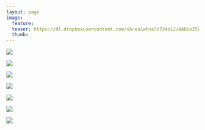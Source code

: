 ```yaml
---
layout: page
image:
  feature:
  teaser: https://dl.dropboxusercontent.com/sh/ea1wtnz7z734o12/AADceZ5FsMxgaG_njvQxVqNba/luontokuvat/syksy/3/DS42199-245px.jpg
  thumb:
---
```


[![](https://dl.dropboxusercontent.com/sh/ea1wtnz7z734o12/AAAouXgwg8pkwWPrRgb39v5aa/luontokuvat/syksy/3/DS42187-800px.jpg)](https://dl.dropboxusercontent.com/sh/ea1wtnz7z734o12/AADnplcPSELJml0oebQpfMbea/luontokuvat/syksy/3/DS42187.jpg)

[![](https://dl.dropboxusercontent.com/sh/ea1wtnz7z734o12/AACImd8kEv7k3_ZV0ZJgJJTZa/luontokuvat/syksy/3/DS42189-800px.jpg)](https://dl.dropboxusercontent.com/sh/ea1wtnz7z734o12/AABXIQcO-cVYnyV--6PXqIZFa/luontokuvat/syksy/3/DS42189.jpg)

[![](https://dl.dropboxusercontent.com/sh/ea1wtnz7z734o12/AAB7np2oeTzkIy1yFhMcBBBqa/luontokuvat/syksy/3/DS42190-800px.jpg)](https://dl.dropboxusercontent.com/sh/ea1wtnz7z734o12/AAAkMowTlC_mMNXZoVsFQztQa/luontokuvat/syksy/3/DS42190.jpg)

[![](https://dl.dropboxusercontent.com/sh/ea1wtnz7z734o12/AADPcCtWbFZSWK-bpVBaukTga/luontokuvat/syksy/3/DS42192-800px.jpg)](https://dl.dropboxusercontent.com/sh/ea1wtnz7z734o12/AABBUH7ZUQscKNc0zeJfZOmMa/luontokuvat/syksy/3/DS42192.jpg)

[![](https://dl.dropboxusercontent.com/sh/ea1wtnz7z734o12/AADGu1rncU_3VFGOLcujHsdwa/luontokuvat/syksy/3/DS42193-800px.jpg)](https://dl.dropboxusercontent.com/sh/ea1wtnz7z734o12/AACtw3biYehQ3BJpHuiHW60ha/luontokuvat/syksy/3/DS42193.jpg)

[![](https://dl.dropboxusercontent.com/sh/ea1wtnz7z734o12/AAAbyL0shqQPcat8cFAfOaYAa/luontokuvat/syksy/3/DS42194-800px.jpg)](https://dl.dropboxusercontent.com/sh/ea1wtnz7z734o12/AADhNhoE-WtUdSCoJSRajLmha/luontokuvat/syksy/3/DS42194.jpg)

[![](https://dl.dropboxusercontent.com/sh/ea1wtnz7z734o12/AAAZMuzsr1e8gK60SaEsA33Fa/luontokuvat/syksy/3/DS42199-800px.jpg)](https://dl.dropboxusercontent.com/sh/ea1wtnz7z734o12/AADyImp1OCH-tDQRSLrD6jnXa/luontokuvat/syksy/3/DS42199.jpg)
